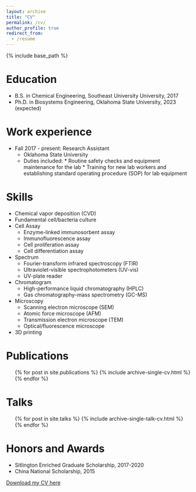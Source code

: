 ```yaml
---
layout: archive
title: "CV"
permalink: /cv/
author_profile: true
redirect_from:
  - /resume
---
```


{% include base_path %}

Education
======
* B.S. in Chemical Engineering, Southeast University University, 2017
* Ph.D. in Biosystems Engineering, Oklahoma State University, 2023 (expected)

Work experience
======
* Fall 2017 - present: Research Assistant
  * Oklahoma State University
  * Duties included: 
        * Routine safety checks and equipment maintenance for the lab
        * Training for new lab workers and establishing standard operating procedure (SOP) for lab equipment
  
Skills
======
* Chemical vapor deposition (CVD)
* Fundamental cell/bacteria culture
* Cell Assay
  * Enzyme-linked immunosorbent assay
  * Immunofluorescence assay
  * Cell proliferation assay
  * Cell differentiation assay 
* Spectrum
  * Fourier-transform infrared spectroscopy (FTIR)
  * Ultraviolet-visible spectrophotometers (UV-vis)
  * UV-plate reader
* Chromatogram
  * High-performance liquid chromatography (HPLC)
  * Gas chromatography–mass spectrometry (GC-MS)
* Microscopy
  * Scanning electron microscope (SEM)
  * Atomic force microscope (AFM)
  * Transmission electron microscope (TEM)
  * Optical/fluorescence microscope
* 3D printing

Publications
======
  <ul>{% for post in site.publications %}
    {% include archive-single-cv.html %}
  {% endfor %}</ul>
  
Talks
======
  <ul>{% for post in site.talks %}
    {% include archive-single-talk-cv.html %}
  {% endfor %}</ul>
   
Honors and Awards
======
* Sitlington Enriched Graduate Scholarship, 2017-2020
* China National Scholarship, 2015

[Download my CV here](http://h283303580.github.io/files/Chengqian_Huang_CV.pdf)
